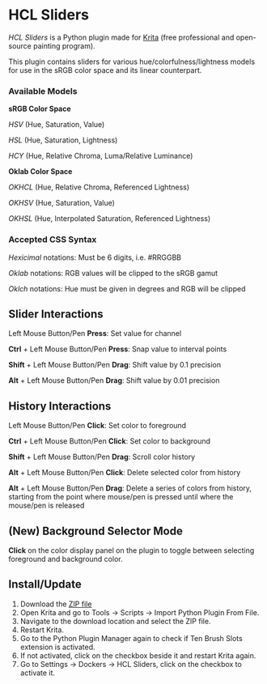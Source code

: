 # HCL Sliders
*HCL Sliders* is a Python plugin made for [Krita](https://krita.org) (free professional and open-source painting program).

This plugin contains sliders for various hue/colorfulness/lightness models for use in the sRGB color space and its linear counterpart. 

### Available Models

**sRGB Color Space**

*HSV* (Hue, Saturation, Value)

*HSL* (Hue, Saturation, Lightness)

*HCY* (Hue, Relative Chroma, Luma/Relative Luminance)

**Oklab Color Space**

*OKHCL* (Hue, Relative Chroma, Referenced Lightness)

*OKHSV* (Hue, Saturation, Value)

*OKHSL* (Hue, Interpolated Saturation, Referenced Lightness)

### Accepted CSS Syntax

*Hexicimal* notations: Must be 6 digits, i.e. #RRGGBB

*Oklab* notations: RGB values will be clipped to the sRGB gamut

*Oklch* notations: Hue must be given in degrees and RGB will be clipped

## Slider Interactions
Left Mouse Button/Pen **Press**: Set value for channel

**Ctrl** + Left Mouse Button/Pen **Press**: Snap value to interval points

**Shift** + Left Mouse Button/Pen **Drag**: Shift value by 0.1 precision

**Alt** + Left Mouse Button/Pen **Drag**: Shift value by 0.01 precision

## History Interactions
Left Mouse Button/Pen **Click**: Set color to foreground

**Ctrl** + Left Mouse Button/Pen **Click**: Set color to background

**Shift** + Left Mouse Button/Pen **Drag**: Scroll color history

**Alt** + Left Mouse Button/Pen **Click**: Delete selected color from history

**Alt** + Left Mouse Button/Pen **Drag**: Delete a series of colors from history, starting from the point where mouse/pen is pressed until where the mouse/pen is released

## (New) Background Selector Mode
**Click** on the color display panel on the plugin to toggle between selecting foreground and background color.

## Install/Update
1. Download the [ZIP file](https://github.com/lucifer9683/HCLSliders/releases/download/v1.1.5/HCLSlidersV1.1.5.zip)
2. Open Krita and go to Tools -> Scripts -> Import Python Plugin From File.
3. Navigate to the download location and select the ZIP file.
4. Restart Krita.
5. Go to the Python Plugin Manager again to check if Ten Brush Slots extension is activated.
6. If not activated, click on the checkbox beside it and restart Krita again.
7. Go to Settings -> Dockers -> HCL Sliders, click on the checkbox to activate it.

